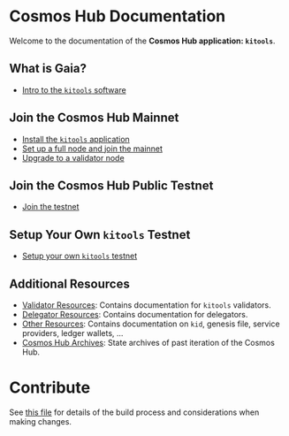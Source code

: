 <!--
parent:
  order: false
layout: home
-->

# Cosmos Hub Documentation

Welcome to the documentation of the **Cosmos Hub application: `kitools`**.

## What is Gaia?

- [Intro to the `kitools` software](./getting-started/what-is-kitools.md)

## Join the Cosmos Hub Mainnet

- [Install the `kitools` application](./getting-started/installation.md)
- [Set up a full node and join the mainnet](./hub-tutorials/join-mainnet.md)
- [Upgrade to a validator node](./validators/validator-setup.md)

## Join the Cosmos Hub Public Testnet

- [Join the testnet](./hub-tutorials/join-testnet.md)

## Setup Your Own `kitools` Testnet

- [Setup your own `kitools` testnet](./hub-tutorials/deploy-testnet.md)

## Additional Resources

- [Validator Resources](./validators/README.md): Contains documentation for `kitools` validators.
- [Delegator Resources](./delegators/README.md): Contains documentation for delegators.
- [Other Resources](./resources/README.md): Contains documentation on `kid`, genesis file, service providers, ledger wallets, ...
- [Cosmos Hub Archives](./resources/archives.md): State archives of past iteration of the Cosmos Hub.

# Contribute

See [this file](./DOCS_README.md) for details of the build process and
considerations when making changes.